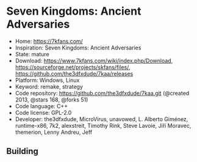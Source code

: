 # Seven Kingdoms: Ancient Adversaries

- Home: https://7kfans.com/
- Inspiration: Seven Kingdoms: Ancient Adversaries
- State: mature
- Download: https://www.7kfans.com/wiki/index.php/Download, https://sourceforge.net/projects/skfans/files/, https://github.com/the3dfxdude/7kaa/releases
- Platform: Windows, Linux
- Keyword: remake, strategy
- Code repository: https://github.com/the3dfxdude/7kaa.git (@created 2013, @stars 168, @forks 51)
- Code language: C++
- Code license: GPL-2.0
- Developer: the3dfxdude, MicroVirus, unavowed, L. Alberto Giménez, runtime-x86, 7k2, alexstreit, Timothy Rink, Steve Lavoie, Jiří Moravec, themerion, Lenny Andreu, Jeff

## Building
